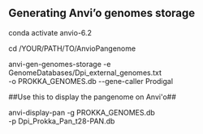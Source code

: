 ## Generating Anvi’o genomes storage
conda activate anvio-6.2

cd /YOUR/PATH/TO/AnvioPangenome 

anvi-gen-genomes-storage -e GenomeDatabases/Dpi_external_genomes.txt \
                         -o PROKKA_GENOMES.db --gene-caller Prodigal


##Use this to display the pangenome on Anvi'o##

anvi-display-pan -g PROKKA_GENOMES.db \
                 -p Dpi_Prokka_Pan_t28-PAN.db
                 